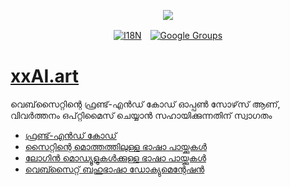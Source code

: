 <p align="center"><a href="https://wac.tax"><img src="https://cdn.jsdelivr.net/gh/wactax/img/logo.svg"/></a></p><p align="center"><a href="https://github.com/wactax/wac.tax/blob/main/doc/README.md#readme"><img alt="I18N" src="https://cdn.jsdelivr.net/gh/wactax/img/t.svg"/></a>　<a href="https://groups.google.com/u/2/g/wactax"><img alt="Google Groups" src="https://cdn.jsdelivr.net/gh/wactax/img/g-groups.svg"/></a></p>

# [xxAI.art](https://xxAI.art)

വെബ്‌സൈറ്റിന്റെ ഫ്രണ്ട്-എൻഡ് കോഡ് ഓപ്പൺ സോഴ്‌സ് ആണ്, വിവർത്തനം ഒപ്റ്റിമൈസ് ചെയ്യാൻ സഹായിക്കുന്നതിന് സ്വാഗതം

* [ഫ്രണ്ട്-എൻഡ് കോഡ്](https://github.com/xxai-art/web)
* [സൈറ്റിന്റെ മൊത്തത്തിലുള്ള ഭാഷാ പായ്ക്കുകൾ](https://github.com/xxai-art/web/tree/main/i18n)
* [ലോഗിൻ മൊഡ്യൂളുകൾക്കുള്ള ഭാഷാ പായ്ക്കുകൾ](https://github.com/wacpkg/user/tree/main/ui.i18n)
* [വെബ്സൈറ്റ് ബഹുഭാഷാ ഡോക്യുമെന്റേഷൻ](https://github.com/xxai-doc)
